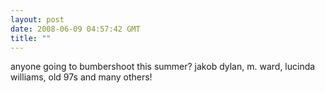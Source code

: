 ```yaml
---
layout: post
date: 2008-06-09 04:57:42 GMT
title: ""
---
```

anyone going to bumbershoot this summer? jakob dylan, m. ward, lucinda williams, old 97s and many others!